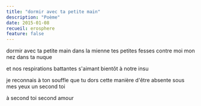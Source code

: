 ```yaml
---
title: "dormir avec ta petite main"
description: "Poème"
date: 2015-01-08
recueil: erosphere
feature: false
---
```


dormir avec ta petite main dans la mienne
tes petites fesses contre moi
mon nez dans ta nuque

et nos respirations battantes s'aimant
bientôt à notre insu

je reconnais à ton souffle que tu dors
cette manière d'être absente sous mes yeux
un second toi

à second toi
second amour
